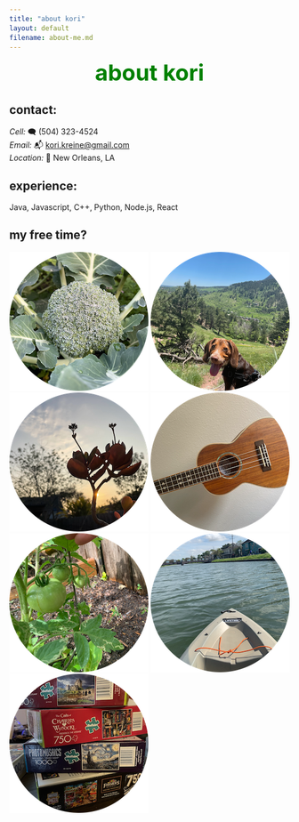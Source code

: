 ```yaml
---
title: "about kori"
layout: default
filename: about-me.md
---
```


<div align="center" style="color:green; font-size:40px;">
    <strong>about kori</strong>
</div>

## contact:

_Cell:_ 🗨️ (504) 323-4524‬  
_Email:_ 📬 kori.kreine@gmail.com  
_Location:_ 🏡 New Orleans, LA

## experience:
Java, Javascript, C++, Python, Node.js, React

## my free time?

<img src="/assets/images/circle-broc.png" alt="broccoli">
<img src="/assets/images/circle-andy.png" alt="andy">
<img src="/assets/images/circle-kalanchoe.png" alt="kalanchoe">
<img src="/assets/images/circle-uke.png" alt="uke">
<img src="/assets/images/circle-tomato.png" alt="tomato">
<img src="/assets/images/circle-kayak.png" alt="kayak">
<img src="/assets/images/circle-puzzles.png" alt="puzzles">

<!---
| ![circle-broc.png](/assets/images/circle-broc.png) | 
|:--:| 
| *Gardening* |

| ![circle-kalanchoe.png](/assets/images/circle-kalanchoe.png) | 
|:--:| 
| *Growing and propagating succulents* |


|:--:| 
| ![circle-uke.png](/assets/images/circle-uke.png) | 
|:--:| 
| *Playing ukulele* |

| ![circle-podcast.png](/assets/images/circle-podcast.png) | 
|:--:| 
| *Listening to podcasts (Radiolab, ReplyAll, and Darknet Diaries are my favorites)* |

| ![circle-kayak.png](/assets/images/circle-kayak.png) | 
|:--:| 
| *Kayaking* |

| ![circle-puzzles.png](/assets/images/circle-puzzles.png) | 
|:--:| 
| *Doing puzzles* |

| ![circle-andy.png](/assets/images/circle-andy.png) | 
|:--:| 
| *Caring for my puppy* |
--->